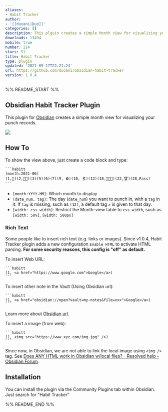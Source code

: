 ```yaml
---
aliases:
- Habit Tracker
author:
- '[[duoani|Duo]]'
categories: []
description: This plguin creates a simple Month view for visualizing your punch records.
downloads: 13494
mobile: true
number: 214
stars: 51
title: Habit Tracker
type: plugin
updated: '2021-09-17T22:21:24'
url: https://github.com/duoani/obsidian-habit-tracker
version: 1.0.4
---
```


%% README_START %%

## Obsidian Habit Tracker Plugin

This plugin for [Obsidian](https://obsidian.md/) creates a simple month view for visualizing your punch records.

![](https://raw.githubusercontent.com/duoani/obsidian-habit-tracker/HEAD/screemshot.png)

## How To
To show the view above, just create a code block and type:

~~~
```habitt
[month:2021-06]
(1,💮)(2,💮💮)(3)(5)(6)(7)(9, ⚽)(10, 🏄)(12)(18,💮💮💮)(22,🏆)(28,Pass) 
```
~~~

* `[month:YYYY-MM]`: Which month to display
* `(date_num, tag)`: The day (`date_num`) you want to punch in, with a `tag` in it. If `tag` is missing, such as `(12)`, a default tag `✔️` is given to that day.
* `[width: css_width]`: Restrict the Month-view table to `css_width`, such as `[width: 50%]`, `[width: 500px]`

### Rich Text
Some people like to insert rich text (e.g. links or images). Since v1.0.4, Habit Tracker plugin adds a new configuration `Enable HTML` to activate HTML parsing. **For some security reasons, this config is "off" as default.**

To insert Web URL:
~~~
```habitt
(1, <a href="https://www.google.com">Google</a>)
```
~~~

To insert other note in the Vault (Using Obsidian url):
~~~
```habitt
(1, <a href="obsidian://open?vault=my-notes&file=xxx">Google</a>)
```
~~~
Learn more about [Obsidian url](https://help.obsidian.md/Advanced+topics/Using+obsidian+URI).

To insert a image (from web):
~~~
```habitt
(1, <img src="https://www.xyz.com/img.jpg" />)
```
~~~
Since now, in Obsidian, we are not able to link the local image using `<img />` tag. See [Does ANY HTML work in Obsidian w/local files? - Resolved help - Obsidian Forum](https://forum.obsidian.md/t/does-any-html-work-in-obsidian-w-local-files/8000).

## Installation

You can install the plugin via the Community Plugins tab within Obsidian. Just search for "Habit Tracker"



%% README_END %%